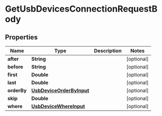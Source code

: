 

# GetUsbDevicesConnectionRequestBody


## Properties

Name | Type | Description | Notes
------------ | ------------- | ------------- | -------------
**after** | **String** |  |  [optional]
**before** | **String** |  |  [optional]
**first** | **Double** |  |  [optional]
**last** | **Double** |  |  [optional]
**orderBy** | [**UsbDeviceOrderByInput**](UsbDeviceOrderByInput.md) |  |  [optional]
**skip** | **Double** |  |  [optional]
**where** | [**UsbDeviceWhereInput**](UsbDeviceWhereInput.md) |  |  [optional]



